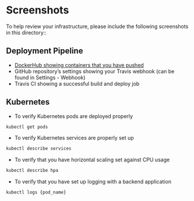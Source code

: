 # Screenshots
To help review your infrastructure, please include the following screenshots in this directory::

## Deployment Pipeline
* [DockerHub showing containers that you have pushed](https://github.com/rrprajiv/udagram-microservice/blob/main/screenshots/exhibit-1-dockerhub-images.jpg)
* GitHub repository’s settings showing your Travis webhook (can be found in Settings - Webhook)
* Travis CI showing a successful build and deploy job

## Kubernetes
* To verify Kubernetes pods are deployed properly
```bash
kubectl get pods
```
* To verify Kubernetes services are properly set up
```bash
kubectl describe services
```
* To verify that you have horizontal scaling set against CPU usage
```bash
kubectl describe hpa
```
* To verify that you have set up logging with a backend application
```bash
kubectl logs {pod_name}
```
